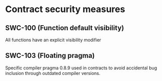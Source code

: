 # Contract security measures

## SWC-100 (Function default visibility)
All functions have an explicit visibility modifier

## SWC-103 (Floating pragma) 
Specific compiler pragma 0.8.9 used in contracts to avoid accidental bug inclusion through outdated compiler versions.